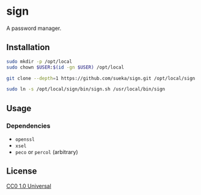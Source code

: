 # sign

A password manager.

## Installation

``` sh
sudo mkdir -p /opt/local
sudo chown $USER:$(id -gn $USER) /opt/local

git clone --depth=1 https://github.com/sueka/sign.git /opt/local/sign

sudo ln -s /opt/local/sign/bin/sign.sh /usr/local/bin/sign
```

## Usage

### Dependencies

- `openssl`
- `xsel`
- `peco` or `percol` (arbitrary)

## License

[CC0 1.0 Universal](./LICENSE.txt)
